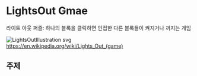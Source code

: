 # LightsOut Gmae
라이트 아웃 퍼즐: 하나의 블록을 클릭하면 인접한 다른 블록들이 켜지거나 꺼지는 게임

![LightsOutIllustration svg](https://user-images.githubusercontent.com/77434165/104590965-647b4d80-56af-11eb-92ee-46f949bfb0b8.png) <br />
https://en.wikipedia.org/wiki/Lights_Out_(game)

주제
--------------
